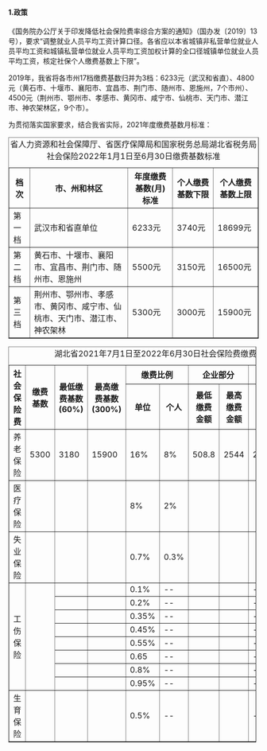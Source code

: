 #### 1.政策
<p>《国务院办公厅关于印发降低社会保险费率综合方案的通知》（国办发〔2019〕13号），要求“调整就业人员平均工资计算口径。各省应以本省城镇非私营单位就业人员平均工资和城镇私营单位就业人员平均工资加权计算的全口径城镇单位就业人员平均工资，核定社保个人缴费基数上下限”。</p>
<p>2019年，我省将各市州17档缴费基数归并为3档：6233元（武汉和省直）、4800元（黄石市、十堰市、襄阳市、宜昌市、荆门市、随州市、恩施州，7个市州）、4500元（荆州市、鄂州市、孝感市、黄冈市、咸宁市、仙桃市、天门市、潜江市、神农架林区，9个市）。</p>
<p>为贯彻落实国家要求，结合我省实际，2021年度缴费基数月标准：</p>

<table style="width=99%" border="1">
<caption>省人力资源和社会保障厅、省医疗保障局和国家税务总局湖北省税务局社会保险2022年1月1日至6月30日缴费基数标准</caption>
<tr>
    <th>档次</th>
    <th>市、州和林区</th>
    <th>年度缴费基数(月)标准</th>
    <th>个人缴费基数下限</th>
    <th>个人缴费基数上限</th>
</tr>
<tr>
    <td>第一档</td>
    <td>武汉市和省直单位</td>
    <td>6233元</td>
    <td>3740元</td>
    <td>18699元</td>
</tr>
<tr>
    <td>第二档</td>
    <td>黄石市、十堰市、襄阳市、宜昌市、荆门市、随州市、恩施州</td>
    <td>5500元</td>
    <td>3150元</td>
    <td>16500元</td>
</tr>
<tr>
    <td>第三档</td>
    <td>荆州市、鄂州市、孝感市、黄冈市、咸宁市、仙桃市、天门市、潜江市、神农架林</td>
    <td>5300元</td>
    <td>3000元</td>
    <td>15900元</td>
</tr>
</table>
<div STYLE="page-break-after: always;"></div>
<table style="width: 99%;", border="1">
<caption>湖北省2021年7月1日至2022年6月30日社会保险费缴费基数和比例</caption>
<tr>
<th rowspan="2">社会保险费</th>
<th rowspan="2">缴费基数</th>
<th rowspan="2">最低缴费基数(60%)</th>
<th rowspan="2">最高缴费基数(300%)</th>
<th colspan="2">缴费比例</th>
<th colspan="2">企业部分</th>
<th colspan="2">个人部分</th>
<th colspan="2">合计</th>
</tr>
<tr>
<th>单位</th>
<th>个人</th>
<th>最低缴费金额</th>
<th>最高缴费金额</th>
<th>最低缴费金额</th>
<th>最高缴费金额</th>
<th>最低</th>
<th>最高</th>
</tr>
<tr>
<td>养老保险</td>
<td>5300</td>
<td>3180</td>
<td>15900</td>
<td>16%</td>
<td>8%</td>
<td>508.8</td>
<td>2544</td>
<td>254.4</td>
<td>1272</td>
<td></td>
<td></td>
</tr>
<tr>
<td>医疗保险</td>
<td></td>
<td></td>
<td></td>
<td>8%</td>
<td>2%</td>
<td></td>
<td></td>
<td></td>
<td></td>
<td></td>
<td></td>
</tr>
<tr>
<td>失业保险</td>
<td></td>
<td></td>
<td></td>
<td>0.7%</td>
<td>0.3%</td>
<td></td>
<td></td>
<td></td>
<td></td>
<td></td>
<td></td>
</tr>
<tr>
<td rowspan="8">工伤保险</td>
<td rowspan="8"></td>
<td></td>
<td></td>
<td>0.1%</td>
<td>--</td>
<td></td>
<td></td>
<td>--</td>
<td>--</td>
<td></td>
<td></td>
</tr>
<td></td>
<td></td>
<td>0.2%</td>
<td>--</td>
<td></td>
<td></td>
<td>--</td>
<td>--</td>
<td></td>
<td></td>
</tr>
<tr>
<td></td>
<td></td>
<td>0.35%</td>
<td>--</td>
<td></td>
<td></td>
<td>--</td>
<td>--</td>
<td></td>
<td></td>
</tr>
<tr>
<td></td>
<td></td>
<td>0.45%</td>
<td>--</td>
<td></td>
<td></td>
<td>--</td>
<td>--</td>
<td></td>
<td></td>
</tr>
<tr>
<td></td>
<td></td>
<td>0.55%</td>
<td>--</td>
<td></td>
<td></td>
<td>--</td>
<td>--</td>
<td></td>
<td></td>
</tr>
<tr>
<td></td>
<td></td>
<td>0.65</td>
<td>--</td>
<td></td>
<td></td>
<td>--</td>
<td>--</td>
<td></td>
<td></td>
</tr>
<tr>
<td></td>
<td></td>
<td>0.8%</td>
<td>--</td>
<td></td>
<td></td>
<td>--</td>
<td>--</td>
<td></td>
<td></td>
</tr>
<tr>
<td></td>
<td></td>
<td>0.95%</td>
<td>--</td>
<td></td>
<td></td>
<td>--</td>
<td>--</td>
<td></td>
<td></td>
</tr>
<tr>
<td>生育保险</td>
<td></td>
<td></td>
<td></td>
<td>0.5%</td>
<td>--</td>
<td></td>
<td></td>
<td>--</td>
<td>--</td>
<td></td>
<td></td>
</tr>
 </table>
